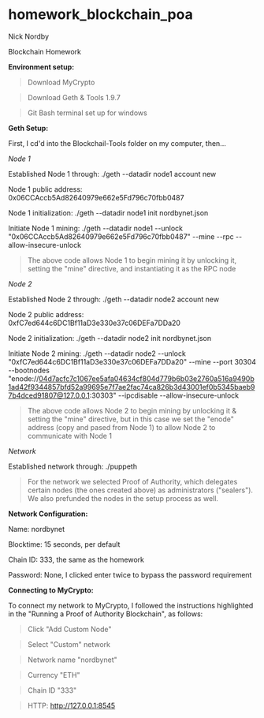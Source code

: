 # homework_blockchain_poa

Nick Nordby

Blockchain Homework


**Environment setup:**

> Download MyCrypto

> Download Geth & Tools 1.9.7
 
> Git Bash terminal set up for windows


**Geth Setup:**

First, I cd'd into the Blockchail-Tools folder on my computer, then...


*Node 1*

Established Node 1 through: ./geth --datadir node1 account new

Node 1 public address: 0x06CCAccb5Ad82640979e662e5Fd796c70fbb0487

Node 1 initialization: ./geth --datadir node1 init nordbynet.json

Initiate Node 1 mining: ./geth --datadir node1 --unlock "0x06CCAccb5Ad82640979e662e5Fd796c70fbb0487" --mine --rpc --allow-insecure-unlock

> The above code allows Node 1 to begin mining it by unlocking it, setting the "mine" directive, and instantiating it as the RPC node


*Node 2*

Established Node 2 through: ./geth --datadir node2 account new

Node 2 public address: 0xfC7ed644c6DC1Bf11aD3e330e37c06DEFa7DDa20

Node 2 initialization: ./geth --datadir node2 init nordbynet.json

Initiate Node 2 mining: ./geth --datadir node2 --unlock "0xfC7ed644c6DC1Bf11aD3e330e37c06DEFa7DDa20" --mine --port 30304 --bootnodes "enode://04d7acfc7c1067ee5afa04634cf804d779b6b03e2760a516a9490b1ad42f9344857bfd52a99695e7f7ae2fac74ca826b3d43001ef0b5345baeb97b4dced91807@127.0.0.1:30303" --ipcdisable --allow-insecure-unlock

> The above code allows Node 2 to begin mining by unlocking it & setting the "mine" directive, but in this case we set the "enode" address (copy and pased from Node 1) to allow Node 2 to communicate with Node 1


*Network*

Established network through: ./puppeth

> For the network we selected Proof of Authority, which delegates certain nodes (the ones created above) as administrators ("sealers"). We also prefunded the nodes in the setup process as well. 


**Network Configuration:**

Name: nordbynet

Blocktime: 15 seconds, per default

Chain ID: 333, the same as the homework

Password: None, I clicked enter twice to bypass the password requirement


**Connecting to MyCrypto:**

To connect my network to MyCrypto, I followed the instructions highlighted in the "Running a Proof of Authority Blockchain", as follows:

> Click "Add Custom Node"

> Select "Custom" network

> Network name "nordbynet"

> Currency "ETH"

> Chain ID "333"

> HTTP: http://127.0.0.1:8545







